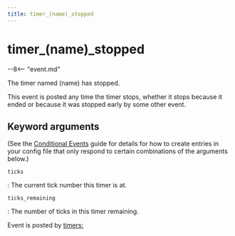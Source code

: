 ```yaml
---
title: timer_(name)_stopped
---
```


# timer_(name)_stopped


--8<-- "event.md"

The timer named (name) has stopped.

This event is posted any time the timer stops, whether it stops because
it ended or because it was stopped early by some other event.

## Keyword arguments

(See the [Conditional Events](overview/conditional.md)
guide for details for how to create entries in your config file that
only respond to certain combinations of the arguments below.)

`ticks`

:   The current tick number this timer is at.

`ticks_remaining`

:   The number of ticks in this timer remaining.

Event is posted by [timers:](../config/timers.md)
